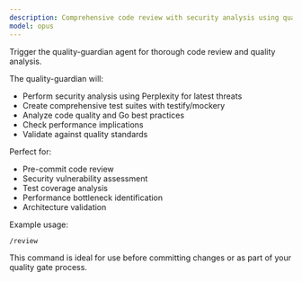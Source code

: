 ```yaml
---
description: Comprehensive code review with security analysis using quality-guardian agent
model: opus
---
```


Trigger the quality-guardian agent for thorough code review and quality analysis.

The quality-guardian will:
- Perform security analysis using Perplexity for latest threats
- Create comprehensive test suites with testify/mockery
- Analyze code quality and Go best practices
- Check performance implications
- Validate against quality standards

Perfect for:
- Pre-commit code review
- Security vulnerability assessment
- Test coverage analysis
- Performance bottleneck identification
- Architecture validation

Example usage:
```
/review
```

This command is ideal for use before committing changes or as part of your quality gate process.